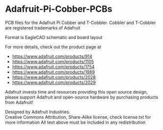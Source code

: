 # Adafruit-Pi-Cobber-PCBs

PCB files for the Adafruit Pi Cobber and T-Cobbler. Cobbler and T-Cobbler are registered trademarks of Adafruit

Format is EagleCAD schematic and board layout

For more details, check out the product page at

   * https://www.adafruit.com/products/914
   * https://www.adafruit.com/products/1105
   * https://www.adafruit.com/products/1754
   * https://www.adafruit.com/products/1989
   * https://www.adafruit.com/products/2028
   * https://www.adafruit.com/products/2029

Adafruit invests time and resources providing this open source design, 
please support Adafruit and open-source hardware by purchasing 
products from Adafruit!

Designed by Adafruit Industries.  
Creative Commons Attribution, Share-Alike license, check license.txt for more information
All text above must be included in any redistribution